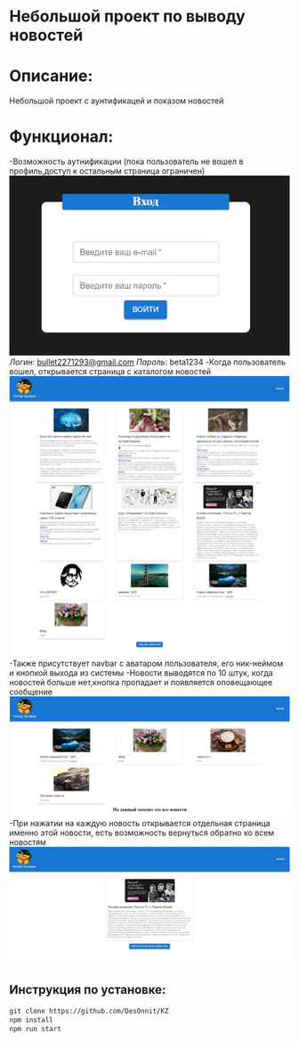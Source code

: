 # Небольшой проект по выводу новостей
# Описание:
Небольшой проект с аунтификацей и показом новостей

# Функционал:
-Возможность аутнификации (пока пользователь не вошел в профиль,доступ к остальным страница ограничен)
![Логин](https://github.com/DesOnnit/KZ/blob/master/readme/login.jpg)
*Логин*: bullet2271293@gmail.com
*Пароль*: beta1234
-Когда пользователь вошел, открывается страница с каталогом новостей
![Страница новостей](https://github.com/DesOnnit/KZ/blob/master/readme/main_page.jpg)
-Также присутствует navbar с аватаром пользователя, его ник-неймом и кнопкой выхода из системы
-Новости выводятся по 10 штук, когда новостей больше нет,кнопка пропадает и появляется оповещающее сообщение
![Страница новостей](https://github.com/DesOnnit/KZ/blob/master/readme/paginate.jpg)
-При нажатии на каждую новость открывается отдельная страница именно этой новости, есть возможность вернуться обратно ко всем новостям
![Страница новостей](https://github.com/DesOnnit/KZ/blob/master/readme/news.jpg)
## Инструкция по установке: 

```
git clone https://github.com/DesOnnit/KZ
npm install
npm run start
```


